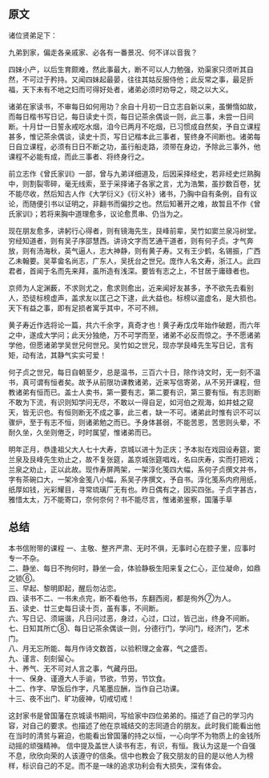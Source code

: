 ## 原文
诸位贤弟足下：

九弟到家，偏走各亲戚家、必各有一番景况、何不详以音我？

四妹小产，以后生育颇难，然此事最大，断不可以人力勉强，劝渠家只须听其自然，不可过于矜持。又闻四妹起最晏，往往其姑反服侍他；此反常之事，最足折福，天下未有不地之妇而可得好处者，诸弟必须时劝导之，晓之以大义。

诸弟在家读书，不审每日如何用功？余自十月初一日立志自新以来，虽懒惰如故，而每日楷书写日记，每日读史十页，每日记茶余偶谈一则，此三事，未尝一日间断。十月廿一日誓永戒吃水烟，洎今已两月不吃烟，已习惯成自然矣，予自立课程甚多，惟记茶余偶谈，读史十页，写日记楷本此三事者，誓终身不间断也。诸弟每日自立课程，必须有日日不断之功，虽行船走路，须带在身边，予除此三事外，他课程不必能有成，而此三事者、将终身行之。

前立志作《曾氏家训》一部，曾与九弟详细道及，后因采择经史，若非经史烂熟胸中，则割裂零碎，毫无线索，至于采择诸子各家之言，尤为浩繁，虽抄数百卷，犹不能尽收，然后知古人作《大学衍义》《衍义补》诸书，乃胸中自有条例，自有议论，而随便引书以证明之，非翻书而偏抄之也。然后知著开之难，故暂且不作《曾氏家训》；若将来胸中道理愈多，议论愈贯串、仍当为之。

现在朋友愈多，讲躬行心得者，则有镜海先生，艮峰前辈，吴竹如窦兰泉冯树堂。穷经知道者，则有吴子序邵慧西。讲诗文字而艺通干道者，则有何子贞。才气奔放，则有汤海秋，英气逼人，志大神静，则有黄子寿。又有王少鹤，名锡振，广西乙未翰要。吴莘畲名尚志，广东人，吴抚台之世兄。庞作人名文寿，浙江人。此四君者，首闻于名而先来拜，虽所造有浅深。要皆有志之上，不甘居于庸碌者也。

京师为人定渊薮，不求则尤之，愈求则愈出，近来闻好友甚多，予不欲先去看别人，恐徒标榜虚声，盖求友以匡己之下逮，此大益也。标榜以盗虚名，是大损也。天下有益之事，即有足损者寓乎其中，不可不辨。

黄子寿近作选将论一篇，共六千余字，真奇才也！黄子寿戊戊年始作破题，而六年之中，遂成大学问；此天分独绝，万不可学而至，诸弟不必反而惊之。予不愿诸弟学他，但愿诸弟学吴世兄何世兄。吴竹如之世兄，现亦学艮峰先生写日记，言有矩，动有法，其静气实实可爱！

何子贞之世兄，每日自朝至夕，总是温书，三百六十日，除作诗文时，无一刻不温书，真可谓有恒者矣。故予从前限功课教诸弟，近来写信寄弟，从不另开课程，但教诸弟有恒而已。盖士人卖书，第一要有志，第二要有识，第三要有恒。有志则断不敢为下流，有识则知学问无尽，不敢以一得自足，如河伯之观海，如井蛙之窥天，皆无识也。有恒则断无不成之事，此三者，缺一不可。诸弟此时惟有识不可以骤炉，至于有志不恒，则诸弟勉之而已。予身体甚弱，不能苦恩，苦思则头晕，不耐久坐，久坐则倦乏，时时属望，惟诸弟而已。

明年正月，恭逢祖父大人七十大寿，京城以进十为正庆；予本拟在戏园设寿筵，窦兰泉及艮峰先生劝止之，故不复张筵，盖京城张筵唱戏，名曰庆寿，实而打把戏；兰泉之劝止，正以此故。现作寿屏两架，一架淳化笺四大幅，系何子贞撰文并书，字有茶碗口大，一架冷金笺八小幅，系吴子序撰文，予自书。淳化笺系内府用纸，纸厚如钱，光彩耀目，寻常琉璃厂无有也。昨日偶有之，因买四张。子贞字甚古，雅惜太太，万不能寄口，奈何奈何？书不能尽言，惟诸弟鉴察，国藩手草

## 总结
本书信附带的课程
一、主敬、整齐严肃、无时不俱，无事时心在腔子里，应事时专一不杂。<br>
二、静坐、每日不拘何时，静坐一会，体验静极生阳来复之仁心，正位凝命，如鼎之锁⑥。<br>
三、早起、黎明即起，醒后勿沾恋。<br>
四、读书不二、一书未点完，断不看他书，东翻西阅，都是徇外⑦为人。<br>
五、读史、廿三史每日读十页，虽有事，不间断。<br>
六、写日记、须端谐，凡日问过恶，身过，心过，口过，皆己出，终身不间断。<br>
七、日知其所亡⑧、每日记茶余偶谈一则，分德行门，学问门，经济门，艺术门。<br>
八、月无忘所能、每月作诗文数首，以验积理之金寡，气之盛否。<br>
九、谨言、刻刻留心。<br>
十、养气、无不可对人言之事，气藏丹田。<br>
十一、保身、谨遵大人手谕，节欲，节劳，节饮食。<br>
十二、作字、早饭后作字，凡笔墨应酬，当作自己功课。<br>
十三、夜不出门、旷功疲神，切戒切戒！<br>

这封家书是曾国藩在京城读书期间，写给家中四位弟弟的。描述了自己的学习内容，对自己的要求。也描述了他在京城结交的志同道合的朋友。此时我们能看出他在当时的清贫与窘迫，也能看出曾国藩的持之以恒，一心向学不为物质上的金钱所动摇的顽强精神。
信中提及盖世人读书有志，有识，有恒。我认为这是一个自强不息，欣欣向荣的人该遵守的信条。信中也教会了我交朋友的目的是以他人为榜样，标识自己的不足。而不是一味的追求功利会有大损失，深有体会。
